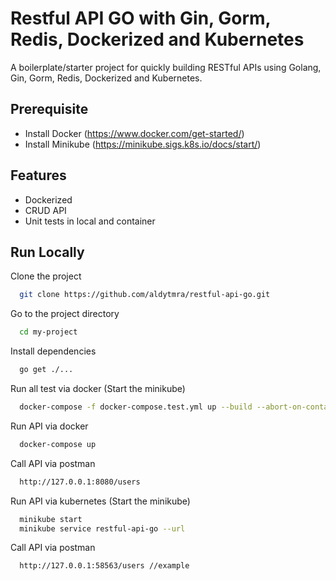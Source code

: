 
# Restful API GO with Gin, Gorm, Redis, Dockerized and Kubernetes

A boilerplate/starter project for quickly building RESTful APIs using Golang, Gin, Gorm, Redis, Dockerized and Kubernetes.


## Prerequisite

- Install Docker (https://www.docker.com/get-started/)
- Install Minikube (https://minikube.sigs.k8s.io/docs/start/)
    
## Features

- Dockerized
- CRUD API
- Unit tests in local and container


## Run Locally

Clone the project

```bash
  git clone https://github.com/aldytmra/restful-api-go.git
```

Go to the project directory

```bash
  cd my-project
```

Install dependencies

```bash
  go get ./...
```
Run all test via docker (Start the minikube)

```bash
  docker-compose -f docker-compose.test.yml up --build --abort-on-container-exit
```

Run API via docker 

```bash
  docker-compose up
```

Call API via postman

```bash
  http://127.0.0.1:8080/users
```


Run API via kubernetes (Start the minikube)

```bash
  minikube start
  minikube service restful-api-go --url
```

Call API via postman

```bash
  http://127.0.0.1:58563/users //example
```




